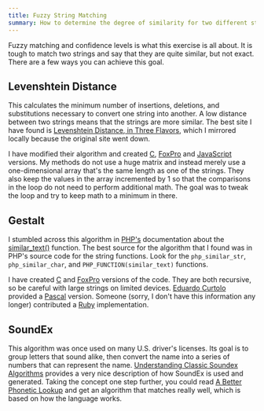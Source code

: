 ```yaml
---
title: Fuzzy String Matching
summary: How to determine the degree of similarity for two different strings.  I cover Levenshtein's and Oliver's methods along with soundex.
---
```


Fuzzy matching and confidence levels is what this exercise is all about.  It is tough to match two strings and say that they are quite similar, but not exact.  There are a few ways you can achieve this goal.


Levenshtein Distance
--------------------

This calculates the minimum number of insertions, deletions, and substitutions necessary to convert one string into another.  A low distance between two strings means that the strings are more similar.  The best site I have found is [Levenshtein Distance, in Three Flavors](levenshtein/), which I mirrored locally because the original site went down.

I have modified their algorithm and created [C](levenshtein.c.txt), [FoxPro](levenshtein.prg.txt) and [JavaScript](levenshtein.js.txt) versions.  My methods do not use a huge matrix and instead merely use a one-dimensional array that's the same length as one of the strings.  They also keep the values in the array incremented by 1 so that the comparisons in the loop do not need to perform additional math.  The goal was to tweak the loop and try to keep math to a minimum in there.


Gestalt
-------

I stumbled across this algorithm in [PHP's](http://php.net/) documentation about the [similar_text()](http://php.net/manual/en/function.similar-text.php) function.  The best source for the algorithm that I found was in PHP's source code for the string functions.  Look for the `php_similar_str`, `php_similar_char`, and `PHP_FUNCTION(similar_text)` functions.

I have created [C](gestalt.c.txt) and [FoxPro](gestalt.prg.txt) versions of the code.  They are both recursive, so be careful with large strings on limited devices.  [Eduardo Curtolo](mailto:ecurtolo@gmail.com) provided a [Pascal](gestalt.pas.txt) version.  Someone (sorry, I don't have this information any longer) contributed a [Ruby](gestalt.rb.txt) implementation.


SoundEx
-------

This algorithm was once used on many U.S. driver's licenses.  Its goal is to group letters that sound alike, then convert the name into a series of numbers that can represent the name.  [Understanding Classic Soundex Algorithms](http://www.creativyst.com/Doc/Articles/SoundEx1/SoundEx1.htm) provides a very nice description of how SoundEx is used and generated.  Taking the concept one step further, you could read [A Better Phonetic Lookup](http://www.lanw.com/java-showcase/a-better-phonetic-lookup/) and get an algorithm that matches really well, which is based on how the language works.
